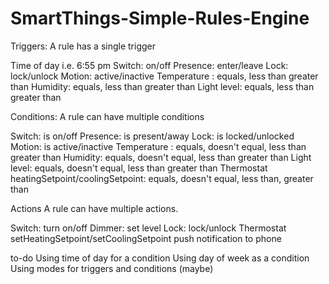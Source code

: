 # SmartThings-Simple-Rules-Engine
Triggers:
A rule has a single trigger

Time of day i.e. 6:55 pm 
Switch: on/off
Presence: enter/leave
Lock: lock/unlock
Motion: active/inactive
Temperature : equals, less than greater than
Humidity: equals, less than greater than
Light level: equals, less than greater than

Conditions:
A rule can have multiple conditions

Switch: is on/off
Presence: is present/away
Lock: is locked/unlocked
Motion: is active/inactive
Temperature : equals, doesn't equal, less than greater than
Humidity: equals, doesn't equal, less than greater than
Light level: equals, doesn't equal, less than greater than
Thermostat heatingSetpoint/coolingSetpoint: equals, doesn't equal, less than, greater than

Actions
A rule can have multiple actions.

Switch: turn on/off
Dimmer: set level
Lock: lock/unlock
Thermostat setHeatingSetpoint/setCoolingSetpoint
push notification to phone

to-do
Using time of day for a condition
Using day of week as a condition
Using modes for triggers and conditions (maybe)
